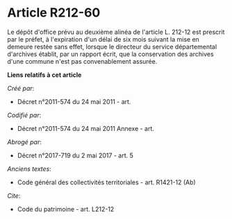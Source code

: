 # Article R212-60

Le dépôt d'office prévu au deuxième alinéa de l'article L. 212-12 est prescrit par le préfet, à l'expiration d'un délai de
six mois suivant la mise en demeure restée sans effet, lorsque le directeur du service départemental d'archives établit, par
un rapport écrit, que la conservation des archives d'une commune n'est pas convenablement assurée.

**Liens relatifs à cet article**

_Créé par_:

  - Décret n°2011-574 du 24 mai 2011  - art.

_Codifié par_:

  - Décret n°2011-574 du 24 mai 2011 Annexe - art.

_Abrogé par_:

  - Décret n°2017-719 du 2 mai 2017 - art. 5

_Anciens textes_:

  - Code général des collectivités territoriales - art. R1421-12 (Ab)

_Cite_:

  - Code du patrimoine - art. L212-12
